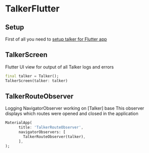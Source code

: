 # TalkerFlutter

## Setup
First of all you need to [setup talker for Flutter app](../guide/get-started#flutter-initialization)

## TalkerScreen
Flutter UI view for output of all Talker logs and errors
```dart
final talker = Talker();
TalkerScreen(talker: talker)
```
## TalkerRouteObserver
Logging NavigatorObserver working on [Talker] base
This observer displays which routes were opened and closed in the application
```dart
MaterialApp(
      title: 'TalkerRouteObserver',
      navigatorObservers: [
        TalkerRouteObserver(talker),
      ],
);
```